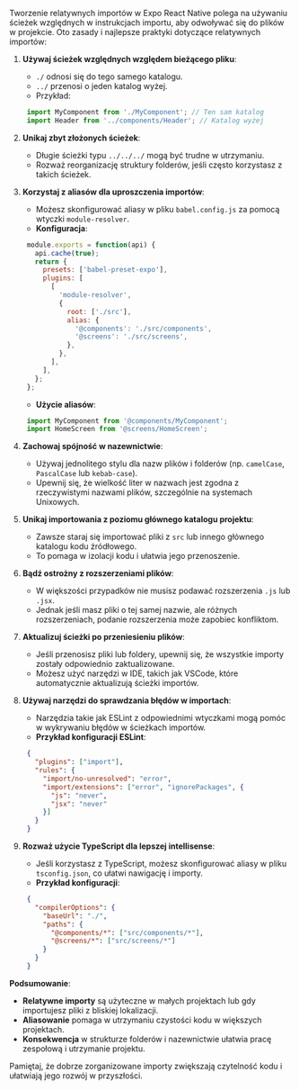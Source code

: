 Tworzenie relatywnych importów w Expo React Native polega na używaniu ścieżek względnych w instrukcjach importu, aby odwoływać się do plików w projekcie. Oto zasady i najlepsze praktyki dotyczące relatywnych importów:

1. **Używaj ścieżek względnych względem bieżącego pliku**:
	 - `./` odnosi się do tego samego katalogu.
	 - `../` przenosi o jeden katalog wyżej.
	 - Przykład:
	```javascript
     import MyComponent from './MyComponent'; // Ten sam katalog
     import Header from '../components/Header'; // Katalog wyżej
     ```

2. **Unikaj zbyt złożonych ścieżek**:
	 - Długie ścieżki typu `../../../` mogą być trudne w utrzymaniu.
	 - Rozważ reorganizację struktury folderów, jeśli często korzystasz z takich ścieżek.

3. **Korzystaj z aliasów dla uproszczenia importów**:
	 - Możesz skonfigurować aliasy w pliku `babel.config.js` za pomocą wtyczki `module-resolver`.
	 - **Konfiguracja**:
		 
    ```javascript
     module.exports = function(api) {
       api.cache(true);
       return {
         presets: ['babel-preset-expo'],
         plugins: [
           [
             'module-resolver',
             {
               root: ['./src'],
               alias: {
                 '@components': './src/components',
                 '@screens': './src/screens',
               },
             },
           ],
         ],
       };
     };
     ```

	 - **Użycie aliasów**:


	```javascript
     import MyComponent from '@components/MyComponent';
     import HomeScreen from '@screens/HomeScreen';
     ```

4. **Zachowaj spójność w nazewnictwie**:
	 - Używaj jednolitego stylu dla nazw plików i folderów (np. `camelCase`, `PascalCase` lub `kebab-case`).
	 - Upewnij się, że wielkość liter w nazwach jest zgodna z rzeczywistymi nazwami plików, szczególnie na systemach Unixowych.

5. **Unikaj importowania z poziomu głównego katalogu projektu**:
	 - Zawsze staraj się importować pliki z `src` lub innego głównego katalogu kodu źródłowego.
	 - To pomaga w izolacji kodu i ułatwia jego przenoszenie.

6. **Bądź ostrożny z rozszerzeniami plików**:
	 - W większości przypadków nie musisz podawać rozszerzenia `.js` lub `.jsx`.
	 - Jednak jeśli masz pliki o tej samej nazwie, ale różnych rozszerzeniach, podanie rozszerzenia może zapobiec konfliktom.

7. **Aktualizuj ścieżki po przeniesieniu plików**:
	 - Jeśli przenosisz pliki lub foldery, upewnij się, że wszystkie importy zostały odpowiednio zaktualizowane.
	 - Możesz użyć narzędzi w IDE, takich jak VSCode, które automatycznie aktualizują ścieżki importów.

8. **Używaj narzędzi do sprawdzania błędów w importach**:
	 - Narzędzia takie jak ESLint z odpowiednimi wtyczkami mogą pomóc w wykrywaniu błędów w ścieżkach importów.
	 - **Przykład konfiguracji ESLint**:
	```json
     {
       "plugins": ["import"],
       "rules": {
         "import/no-unresolved": "error",
         "import/extensions": ["error", "ignorePackages", {
           "js": "never",
           "jsx": "never"
         }]
       }
     }
     ```

9. **Rozważ użycie TypeScript dla lepszej intellisense**:
	 - Jeśli korzystasz z TypeScript, możesz skonfigurować aliasy w pliku `tsconfig.json`, co ułatwi nawigację i importy.
	 - **Przykład konfiguracji**:
	```json
     {
       "compilerOptions": {
         "baseUrl": "./",
         "paths": {
           "@components/*": ["src/components/*"],
           "@screens/*": ["src/screens/*"]
         }
       }
     }
     ```

**Podsumowanie**:

- **Relatywne importy** są użyteczne w małych projektach lub gdy importujesz pliki z bliskiej lokalizacji.
- **Aliasowanie** pomaga w utrzymaniu czystości kodu w większych projektach.
- **Konsekwencja** w strukturze folderów i nazewnictwie ułatwia pracę zespołową i utrzymanie projektu.

Pamiętaj, że dobrze zorganizowane importy zwiększają czytelność kodu i ułatwiają jego rozwój w przyszłości.